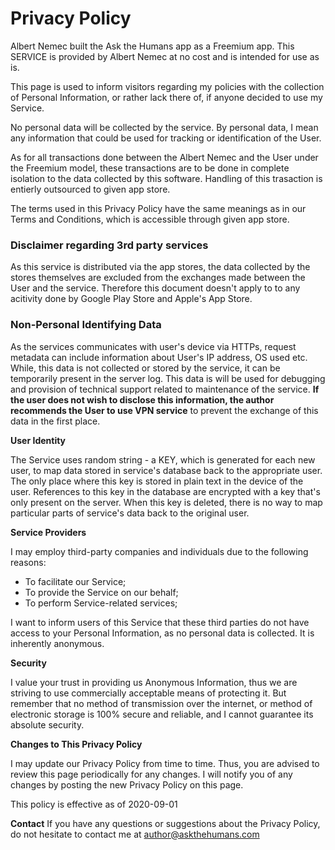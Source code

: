 # Privacy Policy

Albert Nemec built the Ask the Humans app as a Freemium app. This SERVICE is provided by Albert Nemec at no cost and is intended for use as is.

This page is used to inform visitors regarding my policies with the collection of Personal Information, or rather lack there of, if anyone decided to use my Service.

No personal data will be collected by the service. By personal data, I mean any information that could be used for tracking or identification of the User.

As for all transactions done between the Albert Nemec and the User under the Freemium model, these transactions are to be done in complete isolation to the data collected by this software. Handling of this trasaction is entierly outsourced to given app store.

The terms used in this Privacy Policy have the same meanings as in our Terms and Conditions, which is accessible through given app store.

### Disclaimer regarding 3rd party services

As this service is distributed via the app stores, the data collected by the stores themselves are excluded from the exchanges made between the User and the service. Therefore this document doesn't apply to to any acitivity done by Google Play Store and Apple's App Store.

### Non-Personal Identifying Data

As the services communicates with user's device via HTTPs, request metadata can include information about User's IP address, OS used etc.
While, this data is not collected or stored by the service, it can be temporarily present in the server log.
This data is will be used for debugging and provision of technical support related to maintenance of the service.
**If the user does not wish to disclose this information, the author recommends the User to use VPN service** to prevent the exchange of this data in the first place.

**User Identity**

The Service uses random string - a KEY, which is generated for each new user, to map data stored in service's database back to the appropriate user.
The only place where this key is stored in plain text in the device of the user. References to this key in the database are encrypted with a key that's only present on the server.
When this key is deleted, there is no way to map particular parts of service's data back to the original user.

**Service Providers**

I may employ third-party companies and individuals due to the following reasons:

*   To facilitate our Service;
*   To provide the Service on our behalf;
*   To perform Service-related services;

I want to inform users of this Service that these third parties do not have access to your Personal Information, as no personal data is collected. It is inherently anonymous.

**Security**

I value your trust in providing us Anonymous Information, thus we are striving to use commercially acceptable means of protecting it. But remember that no method of transmission over the internet, or method of electronic storage is 100% secure and reliable, and I cannot guarantee its absolute security.

**Changes to This Privacy Policy**

I may update our Privacy Policy from time to time. Thus, you are advised to review this page periodically for any changes. I will notify you of any changes by posting the new Privacy Policy on this page.

This policy is effective as of 2020-09-01

**Contact**
If you have any questions or suggestions about the Privacy Policy, do not hesitate to contact me at author@askthehumans.com
